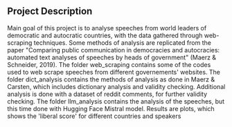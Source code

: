 ## Project Description

Main goal of this project is to analyse speeches from world leaders of democratic and autocratic countries, with the data gathered through web-scraping techniques.
Some methods of analysis are replicated from the paper "Comparing public communication in democracies and autocracies: automated text analyses of speeches by heads of government" (Maerz & Schneider, 2019).
The folder web_scraping contains some of the codes used to web scrape speeches from different governements' websites.
The folder dict_analysis contains the methods of analysis as done in Maerz & Carsten, which includes dictionary analysis and validity checking. Additional analysis is done with a dataset of reddit comments, for further validity checking.
The folder llm_analysis contains the analysis of the speeches, but this time done with Hugging Face Mistral model.
Results are plots, which shows the 'liberal score' for different countries and speakers
